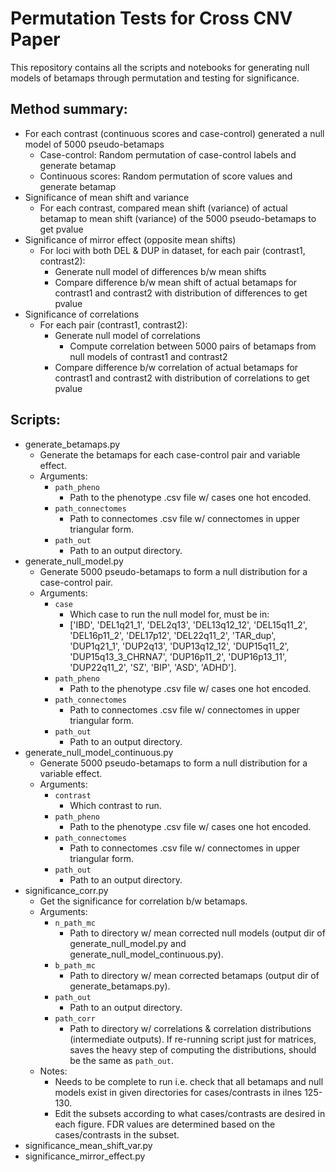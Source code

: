 # Permutation Tests for Cross CNV Paper
This repository contains all the scripts and notebooks for generating null models of betamaps through permutation and testing for significance.

## Method summary:
- For each contrast (continuous scores and case-control) generated a null model of 5000 pseudo-betamaps
   - Case-control: Random permutation of case-control labels and generate betamap
   - Continuous scores: Random permutation of score values and generate betamap
- Significance of mean shift and variance
   - For each contrast, compared mean shift (variance) of actual betamap to mean shift (variance) of the 5000 pseudo-betamaps to get pvalue
- Significance of mirror effect (opposite mean shifts)
   - For loci with both DEL & DUP in dataset, for each pair (contrast1, contrast2):
      - Generate null model of differences b/w mean shifts
      - Compare difference b/w mean shift of actual betamaps for contrast1 and contrast2  with distribution of differences to get pvalue
- Significance of correlations
    - For each pair (contrast1, contrast2):
       - Generate null model of correlations
         - Compute correlation between 5000 pairs of betamaps from null models of contrast1 and contrast2
       - Compare difference b/w correlation of actual betamaps for contrast1 and contrast2  with distribution of correlations to get pvalue


## Scripts:
- generate_betamaps.py
    - Generate the betamaps for each case-control pair and variable effect.
    - Arguments:
        - `path_pheno`
            - Path to the phenotype .csv file w/ cases one hot encoded.
        - `path_connectomes`
            - Path to connectomes .csv file w/ connectomes in upper triangular form.
        - `path_out`
            - Path to an output directory.
- generate_null_model.py
    - Generate 5000 pseudo-betamaps to form a null distribution for a case-control pair.
    - Arguments:
        - `case`
            - Which case to run the null model for, must be in:
            - ['IBD', 'DEL1q21_1', 'DEL2q13', 'DEL13q12_12', 'DEL15q11_2', 'DEL16p11_2', 'DEL17p12', 'DEL22q11_2', 'TAR_dup', 'DUP1q21_1', 'DUP2q13', 'DUP13q12_12', 'DUP15q11_2', 'DUP15q13_3_CHRNA7', 'DUP16p11_2', 'DUP16p13_11', 'DUP22q11_2', 'SZ', 'BIP', 'ASD', 'ADHD'].
        - `path_pheno`
            - Path to the phenotype .csv file w/ cases one hot encoded.
        - `path_connectomes`
            - Path to connectomes .csv file w/ connectomes in upper triangular form.
        - `path_out`
            - Path to an output directory.
- generate_null_model_continuous.py
    - Generate 5000 pseudo-betamaps to form a null distribution for a variable effect.
    - Arguments:
        - `contrast`
            - Which contrast to run.
        - `path_pheno`
            - Path to the phenotype .csv file w/ cases one hot encoded.
        - `path_connectomes`
            - Path to connectomes .csv file w/ connectomes in upper triangular form.
        - `path_out`
            - Path to an output directory.
- significance_corr.py
    - Get the significance for correlation b/w betamaps.
    - Arguments:
        - `n_path_mc`
            - Path to directory w/ mean corrected null models (output dir of generate_null_model.py and generate_null_model_continuous.py).
        - `b_path_mc`
            - Path to directory w/ mean corrected betamaps (output dir of generate_betamaps.py).
        - `path_out`
            - Path to an output directory.
        - `path_corr`
            - Path to directory w/ correlations & correlation distributions (intermediate outputs). If re-running script just for matrices, saves the heavy step of computing the distributions, should be the same as `path_out`.
    - Notes:
        - Needs to be complete to run i.e. check that all betamaps and null models exist in given directories for cases/contrasts in ilnes 125-130.
        - Edit the subsets according to what cases/contrasts are desired in each figure. FDR values are determined based on the cases/contrasts in the subset.
- significance_mean_shift_var.py
- significance_mirror_effect.py
